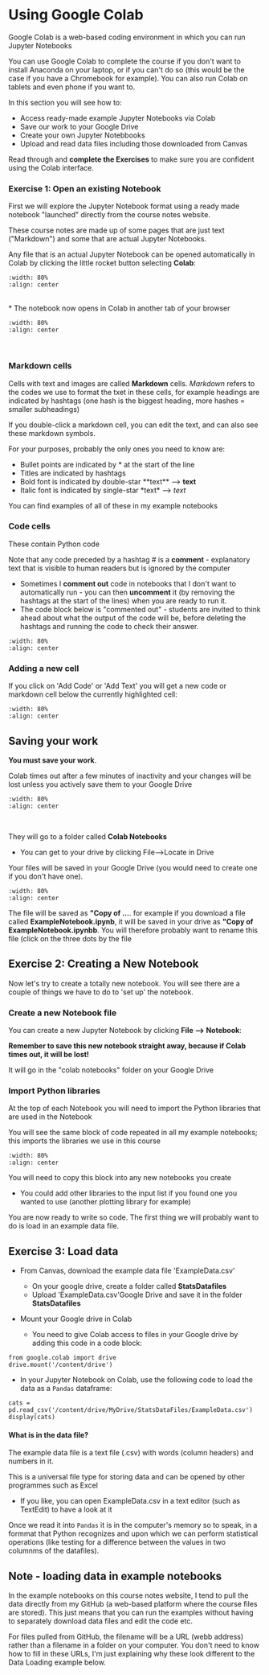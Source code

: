 
# Using Google Colab

Google Colab is a web-based coding environment in which you can run Jupyter Notebooks

You can use Google Colab to complete the course if you don't want to install Anaconda on your laptop, or if you can't do so (this would be the case if you have a Chromebook for example). You can also run Colab on tablets and even phone if you want to.

In this section you will see how to: 
* Access ready-made example Jupyter Notebooks via Colab
* Save our work to your Google Drive
* Create your own Jupyter Notebbooks
* Upload and read data files including those downloaded from Canvas

Read through and **complete the Exercises** to make sure you are confident using the Colab interface.




### Exercise 1: Open an existing Notebook

First we will explore the Jupyter Notebook format using a ready made notebook "launched" directly from the course notes website.

These course notes are made up of some pages that are just text ("Markdown") and some that are actual Jupyter Notebooks.

Any file that is an actual Jupyter Notebook can be opened automatically in Colab by clicking the little rocket button selecting **Colab**:
<br>
```{image} https://raw.githubusercontent.com/jillxoreilly/StatsCourseBook_2024/main/images/MT_wk0_GoToColab.png
:width: 80%
:align: center
```
<br>
* The notebook now opens in Colab in another tab of your browser

<br>

```{image} https://raw.githubusercontent.com/jillxoreilly/StatsCourseBook_2024/main/images/MT_wk0_Colab.png
:width: 80%
:align: center
```
<br>

### Markdown cells

Cells with text and images are called **Markdown** cells. *Markdown* refers to the codes we use to format the txet in these cells, for example headings are indicated by hashtags (one hash is the biggest heading, more hashes = smaller subheadings)

If you double-click a markdown cell, you can edit the text, and can also see these markdown symbols.

For your purposes, probably the only ones you need to know are:

* Bullet points are indicated by * at the start of the line
* Titles are indicated by hashtags
* Bold font is indicated by double-star \*\*text\*\* --> **text**
* Italic font is indicated by single-star \*text\* --> *text*

You can find examples of all of these in my example notebooks

### Code cells

These contain Python code

Note that any code preceded by a hashtag # is a **comment** -  explanatory text that is visible to human readers but is ignored by the computer

* Sometimes I **comment out** code in notebooks that I don't want to automatically run - you can then **uncomment** it (by removing the hashtags at the start of the lines) when you are ready to run it.
* The code block below is "commented out" - students are invited to think ahead about what the output of the code will be, before deleting the hashtags and running the code to check their answer.

```{image} https://raw.githubusercontent.com/jillxoreilly/StatsCourseBook_2024/main/images/MT_wk0_CommentedOut.png
:width: 80%
:align: center
```

### Adding a new cell

If you click on 'Add Code' or 'Add Text' you will get a new code or markdown cell below the currently highlighted cell:

```{image} https://raw.githubusercontent.com/jillxoreilly/StatsCourseBook_2024/main/images/MT_wk0_ColabAddCell.png
:width: 80%
:align: center
```


## Saving your work

**You must save your work**. 

Colab times out after a few minutes of inactivity and your changes will be lost unless you actively save them to your Google Drive

```{image} https://raw.githubusercontent.com/jillxoreilly/StatsCourseBook_2024/main/images/MT_wk0_SaveInDrive.png
:width: 80%
:align: center
```
<br>

They will go to a folder called **Colab Notebooks**  
* You can get to your drive by clicking File-->Locate in Drive


Your files will be saved in your Google Drive (you would need to create one if you don't have one). 

```{image} https://raw.githubusercontent.com/jillxoreilly/StatsCourseBook_2024/main/images/MT_wk0_GoogleDrive.png
:width: 80%
:align: center
```

The file will be saved as **"Copy of ...**. for example if you download a file called **ExampleNotebook.ipynb**, it will be saved in your drive as **"Copy of ExampleNotebook.ipynbb**. You will therefore probably want to rename this file (click on the three dots by the file


## Exercise 2: Creating a New Notebook

Now let's try to create a totally new notebook. You will see there are a couple of things we have to do to 'set up' the notebook.

### Create a new Notebook file

You can create a new Jupyter Notebook by clicking **File --> Notebook**:

**Remember to save this new notebook straight away, because if Colab times out, it will be lost!**

It will go in the "colab notebooks" folder on your Google Drive

### Import Python libraries

At the top of each Notebook you will need to import the Python libraries that are used in the Notebook

You will see the same block of code repeated in all my example notebooks; this imports the libraries we use in this course

```{image} https://raw.githubusercontent.com/jillxoreilly/StatsCourseBook_2024/main/images/MT_wk0_ColabImportBlock.png
:width: 80%
:align: center
```

You will need to copy this block into any new notebooks you create

* You could add other libraries to the input list if you found one you wanted to use (another plotting library for example)

You are now ready to write so code. The first thing we will probably want to do is load in an example data file.

## Exercise 3: Load data

    
* From Canvas, download the example data file 'ExampleData.csv'
    * On your google drive, create a folder called **StatsDatafiles**
    * Upload 'ExampleData.csv'Google Drive and save it in the folder **StatsDatafiles**


* Mount your Google drive in Colab
    * You need to give Colab access to files in your Google drive by adding this code in a code block:

`from google.colab import drive`
<br>
`drive.mount('/content/drive')`

* In your Jupyter Notebook on Colab, use the following code to load the data as a `Pandas` dataframe:

`cats = pd.read_csv('/content/drive/MyDrive/StatsDataFiles/ExampleData.csv')`
<br>
`display(cats)`

#### What is in the data file?

The example data file is a text file (.csv) with words (column headers) and numbers in it.

This is a universal file type for storing data and can be opened by other programmes such as Excel

 * If you like, you can open ExampleData.csv in a text editor (such as TextEdit) to have a look at it

Once we read it into `Pandas` it is in the computer's memory so to speak, in a formmat that Python recognizes and upon which we can perform statistical operations (like testing for a difference between the values in two columnms of the datafiles).



## Note - loading data in example notebooks

In the example notebooks on this course notes website, I tend to pull the data directly from my GitHub (a web-based platform where the course files are stored). This just means that you can run the examples without having to separately download data files and edit the code etc.

For files pulled from GitHub, the filename will be a URL (webb address) rather than a filename in a folder on your computer. You don't need to know how to fill in these URLs, I'm just explaining why these look different to the Data Loading example below.
